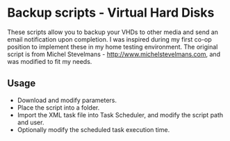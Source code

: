 # Backup scripts - Virtual Hard Disks
These scripts allow you to backup your VHDs to other media and send an email notification upon completion.  I was inspired during my first co-op position to implement these in my home testing environment.
The original script is from Michel Stevelmans - http://www.michelstevelmans.com, and was modified to fit my needs.

## Usage
- Download and modify parameters.
- Place the script into a folder.
- Import the XML task file into Task Scheduler, and modify the script path and user.
- Optionally modify the scheduled task execution time.